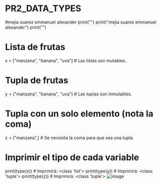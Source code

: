 # PR2_DATA_TYPES
#mejia suarez emmanuel alexander
print("")
print("mejia suarez emmanuel alexander")
print("")
# Lista de frutas
x = ["manzana", "banana", "uva"]  # Las listas son mutables.
# Tupla de frutas
y = ("manzana", "banana", "uva")  # Las tuplas son inmutables.
# Tupla con un solo elemento (nota la coma)
z = ("manzana",)  # Se necesita la coma para que sea una tupla.

# Imprimir el tipo de cada variable
print(type(x))  # Imprimirá: <class 'list'>
print(type(y))  # Imprimirá: <class 'tuple'>
print(type(z))  # Imprimirá: <class 'tuple'>
![image](https://github.com/user-attachments/assets/892bcd93-e67e-4d0a-aa69-ff7fbcc358bb)
